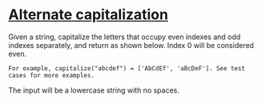 # [Alternate capitalization](https://www.codewars.com/kata/59cfc000aeb2844d16000075) #

Given a string, capitalize the letters that occupy even indexes and odd indexes separately, and return as shown below. Index 0 will be considered even.

    For example, capitalize("abcdef") = ['AbCdEf', 'aBcDeF']. See test cases for more examples.

The input will be a lowercase string with no spaces.
